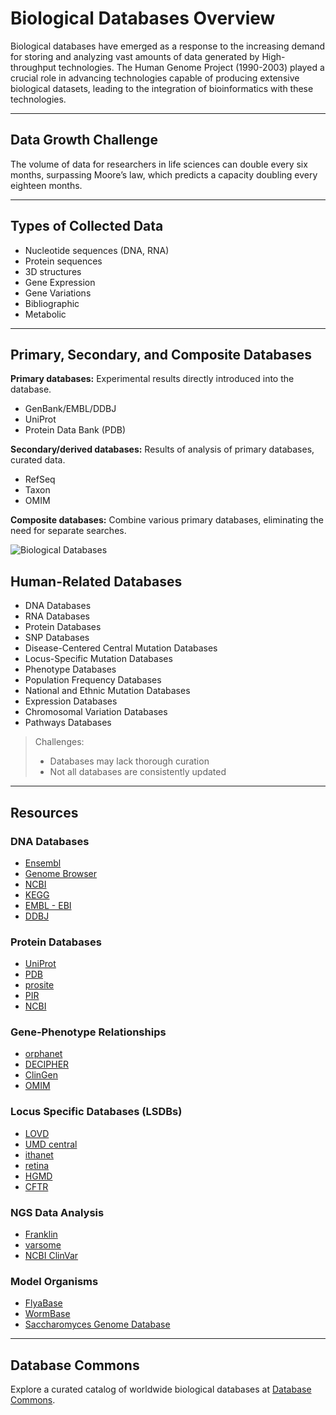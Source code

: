 # Biological Databases Overview

Biological databases have emerged as a response to the increasing demand for storing and analyzing vast amounts of data generated by High-throughput technologies. The Human Genome Project (1990-2003) played a crucial role in advancing technologies capable of producing extensive biological datasets, leading to the integration of bioinformatics with these technologies.

---

## Data Growth Challenge

The volume of data for researchers in life sciences can double every six months, surpassing Moore’s law, which predicts a capacity doubling every eighteen months.

---

## Types of Collected Data

- Nucleotide sequences (DNA, RNA)
- Protein sequences
- 3D structures
- Gene Expression
- Gene Variations
- Bibliographic
- Metabolic

--- 

## Primary, Secondary, and Composite Databases

**Primary databases:** Experimental results directly introduced into the database.
- GenBank/EMBL/DDBJ
- UniProt
- Protein Data Bank (PDB)

**Secondary/derived databases:** Results of analysis of primary databases, curated data.
- RefSeq
- Taxon
- OMIM

**Composite databases:** Combine various primary databases, eliminating the need for separate searches.

![Biological Databases](./images/data-tranfer-db.png)

## Human-Related Databases

- DNA Databases
- RNA Databases
- Protein Databases
- SNP Databases
- Disease-Centered Central Mutation Databases
- Locus-Specific Mutation Databases
- Phenotype Databases
- Population Frequency Databases
- National and Ethnic Mutation Databases
- Expression Databases
- Chromosomal Variation Databases
- Pathways Databases

> Challenges:
> - Databases may lack thorough curation
> - Not all databases are consistently updated

---


## Resources

### DNA Databases
- [Ensembl](http://www.ensembl.org/index.html)
- [Genome Browser](https://genome.ucsc.edu)
- [NCBI](https://www.ncbi.nlm.nih.gov)
- [KEGG](https://www.genome.jp/kegg/)
- [EMBL - EBI](https://www.ebi.ac.uk)
- [DDBJ](https://www.ddbj.nig.ac.jp/index-e.html)

### Protein Databases
- [UniProt](https://www.uniprot.org)
- [PDB](https://www.rcsb.org)
- [prosite](https://prosite.expasy.org)
- [PIR](https://proteininformationresource.org)
- [NCBI](https://www.ncbi.nlm.nih.gov/protein)

### Gene-Phenotype Relationships
- [orphanet](https://www.orpha.net)
- [DECIPHER](https://decipher.sanger.ac.uk)
- [ClinGen](https://www.clinicalgenome.org)
- [OMIM](https://www.omim.org)

### Locus Specific Databases (LSDBs)
- [LOVD](https://www.lovd.nl/3.0/home)
- [UMD central](http://www.umd.be)
- [ithanet](https://www.ithanet.eu)
- [retina](https://retina-international.org/sci-)
- [HGMD](https://www.hgmd.cf.ac.uk/ac/index.php)
- [CFTR](https://www.cftr2.org)

### NGS Data Analysis
- [Franklin](https://franklin.genoox.com/clinical-db/home)
- [varsome](https://varsome.com)
- [NCBI ClinVar](https://www.ncbi.nlm.nih.gov/clinvar/)

### Model Organisms
- [FlyaBase](http://flybase.org)
- [WormBase](https://wormbase.org//#012-34-5)
- [Saccharomyces Genome Database](https://www.yeastgenome.org)

--- 

## Database Commons

Explore a curated catalog of worldwide biological databases at [Database Commons](https://ngdc.cncb.ac.cn/databasecommons/).
